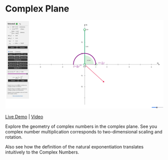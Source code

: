 # Complex Plane

![Screenshot of the app](preview.png)

[Live Demo](https://static.laszlokorte.de/complex-plane/) | [Video](https://www.youtube.com/watch?v=ZS-Bci4DksQ)

Explore the geometry of complex numbers in the complex plane. See you complex number multiplication corresponds to two-dimensional scaling and rotation.

Also see how the definition of the natural exponentiation translates intuitively to the Complex Numbers.